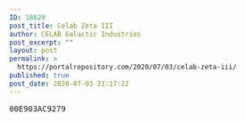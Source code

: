 ```yaml
---
ID: 18629
post_title: Celab Zeta III
author: CELAB Galactic Industries
post_excerpt: ""
layout: post
permalink: >
  https://portalrepository.com/2020/07/03/celab-zeta-iii/
published: true
post_date: 2020-07-03 21:17:22
---
```

<pre>00E903AC9279</pre>
